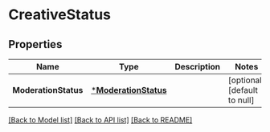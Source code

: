 # CreativeStatus

## Properties
Name | Type | Description | Notes
------------ | ------------- | ------------- | -------------
**ModerationStatus** | [***ModerationStatus**](ModerationStatus.md) |  | [optional] [default to null]

[[Back to Model list]](../README.md#documentation-for-models) [[Back to API list]](../README.md#documentation-for-api-endpoints) [[Back to README]](../README.md)

